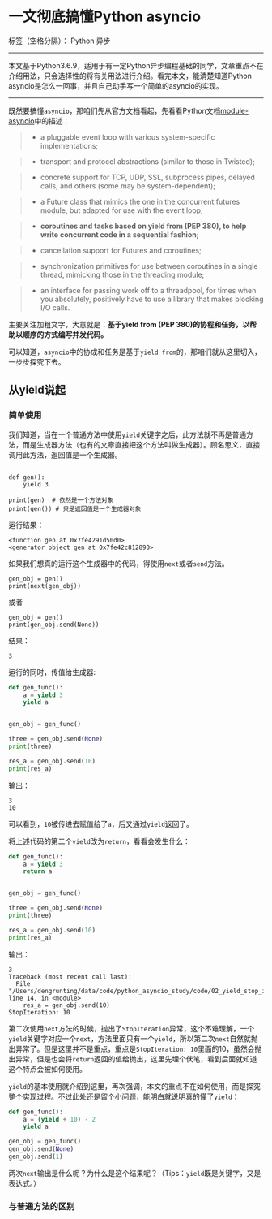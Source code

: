 # 一文彻底搞懂Python asyncio

标签（空格分隔）： Python 异步

---

本文基于Python3.6.9，适用于有一定Python异步编程基础的同学，文章重点不在介绍用法，只会选择性的将有关用法进行介绍。看完本文，能清楚知道Python asyncio是怎么一回事，并且自己动手写一个简单的asyncio的实现。

---

既然要搞懂`asyncio`，那咱们先从官方文档看起，先看看Python文档[module-asyncio](https://docs.python.org/3.6/library/asyncio.html?module-asyncio)中的描述：

> - a pluggable event loop with various system-specific implementations;

> - transport and protocol abstractions (similar to those in Twisted);

> - concrete support for TCP, UDP, SSL, subprocess pipes, delayed calls, and others (some may be system-dependent);

> - a Future class that mimics the one in the concurrent.futures module, but adapted for use with the event loop;

> - **coroutines and tasks based on yield from (PEP 380), to help write concurrent code in a sequential fashion;**

> - cancellation support for Futures and coroutines;

> - synchronization primitives for use between coroutines in a single thread, mimicking those in the threading module;

> - an interface for passing work off to a threadpool, for times when you absolutely, positively have to use a library that makes blocking I/O calls.

主要关注加粗文字，大意就是：**基于yield from (PEP 380)的协程和任务，以帮助以顺序的方式编写并发代码。**

可以知道，`asyncio`中的协成和任务是基于`yield from`的，那咱们就从这里切入，一步步探究下去。


## 从yield说起

### 简单使用

我们知道，当在一个普通方法中使用`yield`关键字之后，此方法就不再是普通方法，而是生成器方法（也有的文章直接把这个方法叫做生成器）。顾名思义，直接调用此方法，返回值是一个生成器。

```

def gen():
    yield 3

print(gen)  # 依然是一个方法对象
print(gen()) # 只是返回值是一个生成器对象

```

运行结果：
```shell
<function gen at 0x7fe4291d50d0>
<generator object gen at 0x7fe42c812890>
```

如果我们想真的运行这个生成器中的代码，得使用`next`或者`send`方法。

```
gen_obj = gen()
print(next(gen_obj))
```
或者
```
gen_obj = gen()
print(gen_obj.send(None))
```

结果：
```shell
3
```

运行的同时，传值给生成器:
```python
def gen_func():
    a = yield 3
    yield a


gen_obj = gen_func()

three = gen_obj.send(None)
print(three)

res_a = gen_obj.send(10)
print(res_a)

```
输出：
```shell
3
10
```
可以看到，`10`被传进去赋值给了`a`，后又通过`yield`返回了。

将上述代码的第二个`yield`改为`return`，看看会发生什么：

```python
def gen_func():
    a = yield 3
    return a


gen_obj = gen_func()

three = gen_obj.send(None)
print(three)

res_a = gen_obj.send(10)
print(res_a)
```

输出：
```shell
3
Traceback (most recent call last):
  File "/Users/dengrunting/data/code/python_asyncio_study/code/02_yield_stop_iteration.py", line 14, in <module>
    res_a = gen_obj.send(10)
StopIteration: 10
```
第二次使用`next`方法的时候，抛出了`StopIteration`异常，这个不难理解，一个`yield`关键字对应一个`next`，方法里面只有一个`yield`，所以第二次`next`自然就抛出异常了。但是这里并不是重点，重点是`StopIteration: 10`里面的10，虽然会抛出异常，但是也会将`return`返回的值给抛出，这里先埋个伏笔，看到后面就知道这个特点会被如何使用。

`yield`的基本使用就介绍到这里，再次强调，本文的重点不在如何使用，而是探究整个实现过程。不过此处还是留个小问题，能明白就说明真的懂了`yield`：

```python
def gen_func():
    a = (yield + 10) - 2
    yield a

gen_obj = gen_func()
gen_obj.send(None)
gen_obj.send(1)
```
两次`next`输出是什么呢？为什么是这个结果呢？（Tips：`yield`既是关键字，又是表达式。）


### 与普通方法的区别



